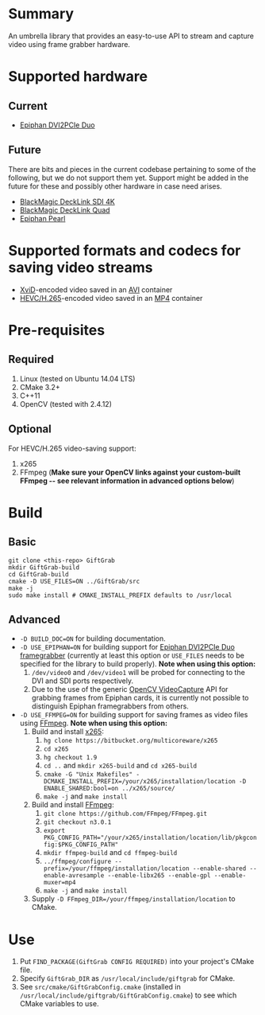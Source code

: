 # Summary

An umbrella library that provides an easy-to-use API to stream and capture video using frame grabber hardware.

# Supported hardware

## Current

* [Epiphan DVI2PCIe Duo](http://www.epiphan.com/products/dvi2pcie-duo/)

## Future

There are bits and pieces in the current codebase pertaining to some of the following, but we do not support them yet. Support might be added in the future for these and possibly other hardware in case need arises.

* [BlackMagic DeckLink SDI 4K](https://www.blackmagicdesign.com/uk/products/decklink/techspecs/W-DLK-11)
* [BlackMagic DeckLink Quad](https://www.blackmagicdesign.com/uk/products/decklink/techspecs/W-DLK-02)
* [Epiphan Pearl](http://www.epiphan.com/products/pearl/)

# Supported formats and codecs for saving video streams

* [XviD](https://www.xvid.com/)-encoded video saved in an [AVI](https://msdn.microsoft.com/en-us/library/windows/desktop/dd318189(v=vs.85).aspx) container
* [HEVC/H.265](http://www.itu.int/ITU-T/recommendations/rec.aspx?rec=11885)-encoded video saved in an [MP4](http://www.iso.org/iso/catalogue_detail.htm?csnumber=38538) container

# Pre-requisites

## Required

1. Linux (tested on Ubuntu 14.04 LTS)
1. CMake 3.2+
1. C++11
1. OpenCV (tested with 2.4.12)

## Optional

For HEVC/H.265 video-saving support:

1. x265
1. FFmpeg (__Make sure your OpenCV links against your custom-built FFmpeg -- see relevant information in advanced options below__)

# Build

## Basic

```
git clone <this-repo> GiftGrab
mkdir GiftGrab-build
cd GiftGrab-build
cmake -D USE_FILES=ON ../GiftGrab/src
make -j
sudo make install # CMAKE_INSTALL_PREFIX defaults to /usr/local
```

## Advanced

* `-D BUILD_DOC=ON` for building documentation.
* `-D USE_EPIPHAN=ON` for building support for [Epiphan DVI2PCIe Duo framegrabber](http://www.epiphan.com/products/dvi2pcie-duo) (currently at least this option or `USE_FILES` needs to be specified for the library to build properly). __Note when using this option:__
   1. `/dev/video0` and `/dev/video1` will be probed for connecting to the DVI and SDI ports respectively.
   1. Due to the use of the generic [OpenCV VideoCapture](http://docs.opencv.org/2.4/modules/highgui/doc/reading_and_writing_images_and_video.html#VideoCapture::VideoCapture%28int%20device%29) API for grabbing frames from Epiphan cards, it is currently not possible to distinguish Epiphan framegrabbers from others.
* `-D USE_FFMPEG=ON` for building support for saving frames as video files using [FFmpeg](https://www.ffmpeg.org/). __Note when using this option:__
   1. Build and install [x265](http://x265.org/):
      1. `hg clone https://bitbucket.org/multicoreware/x265`
      1. `cd x265`
      1. `hg checkout 1.9`
      1. `cd ..` and `mkdir x265-build` and `cd x265-build`
      1. `cmake -G "Unix Makefiles" -DCMAKE_INSTALL_PREFIX=/your/x265/installation/location -D ENABLE_SHARED:bool=on ../x265/source/`
      1. `make -j` and `make install`
   1. Build and install [FFmpeg](https://www.ffmpeg.org/):
      1. `git clone https://github.com/FFmpeg/FFmpeg.git`
      1. `git checkout n3.0.1`
      1. `export PKG_CONFIG_PATH="/your/x265/installation/location/lib/pkgconfig:$PKG_CONFIG_PATH"`
      1. `mkdir ffmpeg-build` and `cd ffmpeg-build`
      1. `../ffmpeg/configure --prefix=/your/ffmpeg/installation/location --enable-shared --enable-avresample --enable-libx265 --enable-gpl --enable-muxer=mp4`
      1. `make -j` and `make install`
   1. Supply `-D FFmpeg_DIR=/your/ffmpeg/installation/location` to CMake.

# Use
1. Put `FIND_PACKAGE(GiftGrab CONFIG REQUIRED)` into your project's CMake file.
1. Specify `GiftGrab_DIR` as `/usr/local/include/giftgrab` for CMake.
1. See `src/cmake/GiftGrabConfig.cmake` (installed in `/usr/local/include/giftgrab/GiftGrabConfig.cmake`) to see which CMake variables to use.
